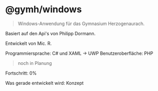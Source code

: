 # @gymh/windows
> Windows-Anwendung für das Gymnasium Herzogenaurach.

Basiert auf den Api's von Philipp Dormann.

Entwickelt von Mic. R.

Programmiersprache: C# und XAML -> UWP
Benutzeroberfläche: PHP

> noch in Planung

Fortschritt: 0%

Was gerade entwickelt wird: Konzept
